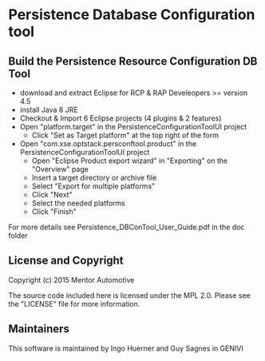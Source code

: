 # Persistence Database Configuration tool

## Build the Persistence Resource Configuration DB Tool
- download and extract Eclipse for RCP & RAP Develeopers >= version 4.5
- install Java 8 JRE
- Checkout & Import 6 Eclipse projects (4 plugins & 2 features)
- Open "platform.target" in the PersistenceConfigurationToolUI project
   - Click "Set as Target platform" at the top right of the form
- Open "com.xse.optstack.persconftool.product" in the PersistenceConfigurationToolUI project
   - Open "Eclipse Product export wizard" in "Exporting" on the "Overview" page
   - Insert a target directory or archive file
   - Select "Export for multiple platforms"
   - Click "Next"
   - Select the needed platforms
   - Click "Finish"

For more details see Persistence_DBConTool_User_Guide.pdf in the doc folder

## License and Copyright
Copyright (c) 2015 Mentor Automotive

The source code included here is licensed under the MPL 2.0. Please see the "LICENSE" file for more information. 

## Maintainers
This software is maintained by Ingo Huerner and Guy Sagnes in GENIVI
